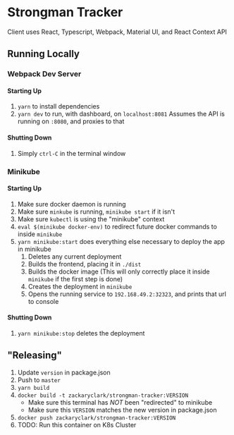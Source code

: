 # Strongman Tracker

Client uses React, Typescript, Webpack, Material UI, and React Context API

## Running Locally

### Webpack Dev Server

#### Starting Up
1. `yarn` to install dependencies
2. `yarn dev` to run, with dashboard, on `localhost:8081`
    Assumes the API is running on `:8080`, and proxies to that

#### Shutting Down
1. Simply `ctrl-C` in the terminal window

### Minikube

#### Starting Up
1. Make sure docker daemon is running
2. Make sure `minkube` is running, `minikube start` if it isn't
3. Make sure `kubectl` is using the "minikube" context
4. `eval $(minikube docker-env)` to redirect future docker commands to inside `minikube`
5. `yarn minikube:start` does everything else necessary to deploy the app in minikube
   1. Deletes any current deployment
   2. Builds the frontend, placing it in `./dist`
   3. Builds the docker image (This will only correctly place it inside `minikube` if the first step is done)
   4. Creates the deployment in `minikube`
   5. Opens the running service to `192.168.49.2:32323`, and prints that url to console

#### Shutting Down
1. `yarn minikube:stop` deletes the deployment

## "Releasing"

1. Update `version` in package.json
2. Push to `master`
3. `yarn build`
4. `docker build -t zackaryclark/strongman-tracker:VERSION` 
   - Make sure this terminal has *NOT* been "redirected" to minikube
   - Make sure this `VERSION` matches the new version in package.json
5. `docker push zackaryclark/strongman-tracker:VERSION`
6. TODO: Run this container on K8s Cluster